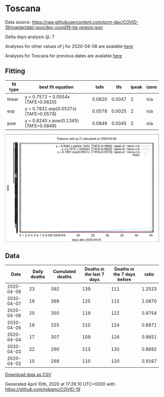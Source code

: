 # Toscana

Data source: https://raw.githubusercontent.com/pcm-dpc/COVID-19/master/dati-json/dpc-covid19-ita-regioni.json

Delta days analysis (j): 7

Analyses for other values of j for 2020-04-08 are avalable [here](../README.md)

Analyses for Toscana for previous dates are avalable [here](../../README.md)

## Fitting 
|fit type|best fit equation|tafe|tfe|ipeak|izero|
|-------|-----|--------|------|---|---|
|linear|y = 0.7572 + 0.0554x  [TAFE=0.0620]|0.0620|0.0047|2|n/a|
|exp|y = 0.7831 exp(0.0537x)  [TAFE=0.0578]|0.0578|0.0025|2|n/a|
|pow|y = 0.8240 x pow(0.1345)  [TAFE=0.0849]|0.0849|0.0045|2|n/a|

![Plot](COVID-19_toscana_j7_2020-04-08.png)

## Data
|Date|Daily deaths|Cumulated deaths|Deaths in the last 7 days|Deaths in the 7 days before|ratio|
|----|----------|-----------|-------|--------------------|-----|
|2020-04-08|23|392|139|111|1.2523|
|2020-04-07|19|369|125|115|1.0870|
|2020-04-06|25|350|119|122|0.9754|
|2020-04-05|18|325|110|124|0.8871|
|2020-04-04|17|307|109|126|0.8651|
|2020-04-03|22|290|113|130|0.8692|
|2020-04-02|15|268|110|120|0.9167|

[Download data as CSV](COVID-19_toscana_j7_2020-04-08.csv)

Generated April 10th, 2020 at 17:26:10 UTC+0200 with https://github.com/robianc/COVID-19
